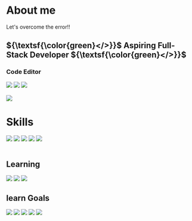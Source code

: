 <h1>About me</h1>
<p>Let's overcome the error!!</p> 

<h2>${\textsf{\color{green}&lt;&#47;&gt;}}$ Aspiring Full-Stack Developer ${\textsf{\color{green}&lt;&#47;&gt;}}$</h2>


<h3>Code Editor</h3>
<div><img src="https://img.shields.io/badge/vscode-007ACC.svg?style=for-the-badge&logo=visualstudiocode&logoColor=white" /> <img src="https://img.shields.io/badge/intellij-FF0A67.svg?style=for-the-badge&logo=intellijidea&logoColor=white"/> <img src="https://img.shields.io/badge/Notepad++-339933.svg?style=for-the-badge&logo=notepad%2b%2b&logoColor=white">

</div>
<br>
<img src="https://github-readme-stats.vercel.app/api?username=XII1071&show_icons=true&theme=ambient_gradient">
<h1>Skills</h1>
<div><img src="https://img.shields.io/badge/Html5-E34F26.svg?style=for-the-badge&logo=html5&logoColor=white" /> <img src="https://img.shields.io/badge/CSS3-1572B6.svg?style=for-the-badge&logo=css3&logoColor=white" /> <img src="https://img.shields.io/badge/JavaScript-F7DF1E.svg?style=for-the-badge&logo=JavaScript&logoColor=black" /> <img src="https://img.shields.io/badge/figma-abd2ff.svg?style=for-the-badge&logo=figma&logoColor=white" /> 
<img src="https://img.shields.io/badge/Oracle-F80000.svg?style=for-the-badge&logo=Oracle&logoColor=white" /></div>
<br>
<div>
<h2>Learning</h2>

 <img src= "https://img.shields.io/badge/spring-%236DB33F.svg?style=for-the-badge&logo=spring&logoColor=white" />
 <img src= "https://img.shields.io/badge/mysql-4479A1.svg?style=for-the-badge&logo=mysql&logoColor=white"/>
 <img src="https://img.shields.io/badge/java-%23ED8B00.svg?style=for-the-badge&logo=openjdk&logoColor=white"/>
 
<br>

 
</div>



<h2>learn Goals</h2>
<div><img src="https://img.shields.io/badge/React-31A8FF?logo=react&logoColor=white&style=for-the-badge" /> <img src="https://img.shields.io/badge/Node.js-339933.svg?style=for-the-badge&logo=nodedotjs&logoColor=white" /> <img src="https://img.shields.io/badge/TypeScript-3178C6.svg?style=for-the-badge&logo=typescript&logoColor=black" />
 <img src="https://img.shields.io/badge/flutter-02569B.svg?style=for-the-badge&logo=flutter&logoColor=white" />


<img src= "https://img.shields.io/badge/Next-666666?style=for-the-badge&logo=next.js&logoColor=white"/>
</div>
